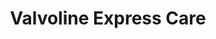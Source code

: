 ---
title: "Valvoline Express Care"
url: /erie/valvoline-express-care-peach-street/
shop: Autowerkstatt
---